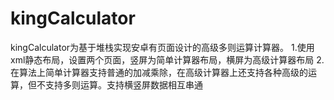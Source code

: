 # kingCalculator
kingCalculator为基于堆栈实现安卓有页面设计的高级多则运算计算器。
1.使用xml静态布局，设置两个页面，竖屏为简单计算器布局，横屏为高级计算器布局
2.在算法上简单计算器支持普通的加减乘除，在高级计算器上还支持各种高级的运算，但不支持多则运算。支持横竖屏数据相互串通